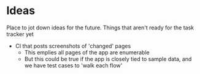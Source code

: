 # Ideas

Place to jot down ideas for the future. Things that aren't ready for the task tracker yet

- CI that posts screenshots of 'changed' pages
  - This emplies all pages of the app are enumerable
  - But this could be true if the app is closely tied to sample data,
    and we have test cases to 'walk each flow'
